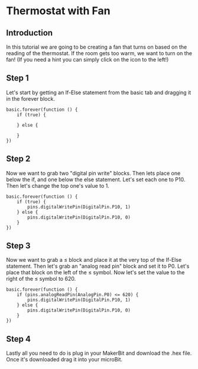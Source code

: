 # Thermostat with Fan

## Introduction 

In this tutorial we are going to be creating a fan that turns on based on the reading of the thermostat. If the room gets too warm, we want to turn on the fan! (If you need a hint you can simply click on the icon to the left!)

## Step 1 

Let's start by getting an If-Else statement from the basic tab and dragging it in the forever block. 

```blocks
basic.forever(function () {
    if (true) {
    	
    } else {
    	
    }
})
```

## Step 2 

Now we want to grab two "digital pin write" blocks. Then lets place one below the if, and one below the else statement. Let's set each one to P10. Then let's change the top one's value to 1.

```blocks
basic.forever(function () {
    if (true) {
        pins.digitalWritePin(DigitalPin.P10, 1)
    } else {
        pins.digitalWritePin(DigitalPin.P10, 0)
    }
})
```

## Step 3 

Now we want to grab a ≤ block and place it at the very top of the If-Else statement. Then let's grab an "analog read pin" block and set it to P0. Let's place that block on the left of the ≤ symbol. Now let's set the value to the right of the ≤ symbol to 620. 

```blocks
basic.forever(function () {
    if (pins.analogReadPin(AnalogPin.P0) <= 620) {
        pins.digitalWritePin(DigitalPin.P10, 1)
    } else {
        pins.digitalWritePin(DigitalPin.P10, 0)
    }
})
```

## Step 4 

Lastly all you need to do is plug in your MakerBit and download the .hex file. Once it's downloaded drag it into your microBit.